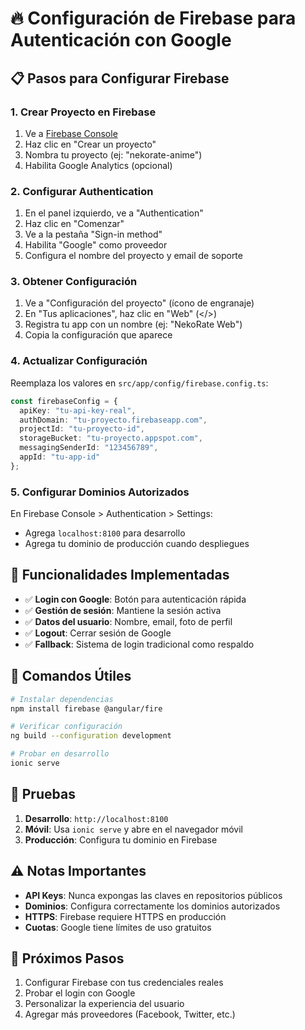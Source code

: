 # 🔥 Configuración de Firebase para Autenticación con Google

## 📋 Pasos para Configurar Firebase

### 1. Crear Proyecto en Firebase
1. Ve a [Firebase Console](https://console.firebase.google.com/)
2. Haz clic en "Crear un proyecto"
3. Nombra tu proyecto (ej: "nekorate-anime")
4. Habilita Google Analytics (opcional)

### 2. Configurar Authentication
1. En el panel izquierdo, ve a "Authentication"
2. Haz clic en "Comenzar"
3. Ve a la pestaña "Sign-in method"
4. Habilita "Google" como proveedor
5. Configura el nombre del proyecto y email de soporte

### 3. Obtener Configuración
1. Ve a "Configuración del proyecto" (ícono de engranaje)
2. En "Tus aplicaciones", haz clic en "Web" (</>)
3. Registra tu app con un nombre (ej: "NekoRate Web")
4. Copia la configuración que aparece

### 4. Actualizar Configuración
Reemplaza los valores en `src/app/config/firebase.config.ts`:

```typescript
const firebaseConfig = {
  apiKey: "tu-api-key-real",
  authDomain: "tu-proyecto.firebaseapp.com",
  projectId: "tu-proyecto-id",
  storageBucket: "tu-proyecto.appspot.com",
  messagingSenderId: "123456789",
  appId: "tu-app-id"
};
```

### 5. Configurar Dominios Autorizados
En Firebase Console > Authentication > Settings:
- Agrega `localhost:8100` para desarrollo
- Agrega tu dominio de producción cuando despliegues

## 🚀 Funcionalidades Implementadas

- ✅ **Login con Google**: Botón para autenticación rápida
- ✅ **Gestión de sesión**: Mantiene la sesión activa
- ✅ **Datos del usuario**: Nombre, email, foto de perfil
- ✅ **Logout**: Cerrar sesión de Google
- ✅ **Fallback**: Sistema de login tradicional como respaldo

## 🔧 Comandos Útiles

```bash
# Instalar dependencias
npm install firebase @angular/fire

# Verificar configuración
ng build --configuration development

# Probar en desarrollo
ionic serve
```

## 📱 Pruebas

1. **Desarrollo**: `http://localhost:8100`
2. **Móvil**: Usa `ionic serve` y abre en el navegador móvil
3. **Producción**: Configura tu dominio en Firebase

## ⚠️ Notas Importantes

- **API Keys**: Nunca expongas las claves en repositorios públicos
- **Dominios**: Configura correctamente los dominios autorizados
- **HTTPS**: Firebase requiere HTTPS en producción
- **Cuotas**: Google tiene límites de uso gratuitos

## 🎯 Próximos Pasos

1. Configurar Firebase con tus credenciales reales
2. Probar el login con Google
3. Personalizar la experiencia del usuario
4. Agregar más proveedores (Facebook, Twitter, etc.)
